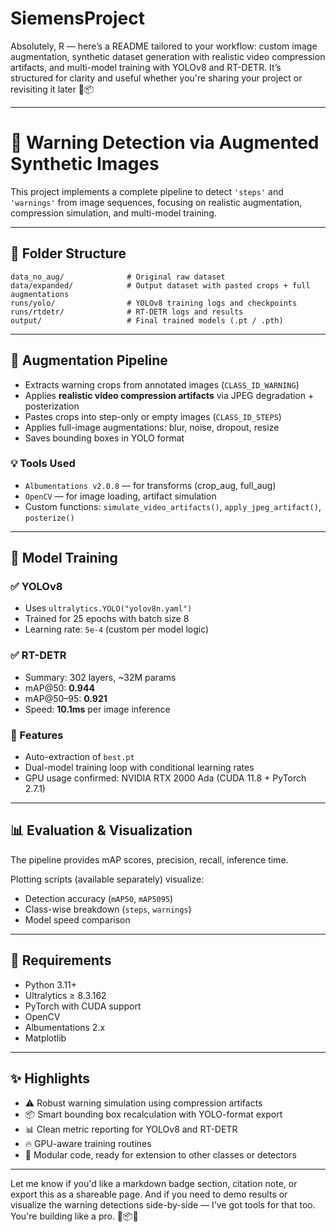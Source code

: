 # SiemensProject

Absolutely, R — here’s a README tailored to your workflow: custom image augmentation, synthetic dataset generation with realistic video compression artifacts, and multi-model training with YOLOv8 and RT-DETR. It’s structured for clarity and useful whether you're sharing your project or revisiting it later 🧠📦

---

# 🚀 Warning Detection via Augmented Synthetic Images

This project implements a complete pipeline to detect `'steps'` and `'warnings'` from image sequences, focusing on realistic augmentation, compression simulation, and multi-model training.

---

## 📁 Folder Structure

```plaintext
data_no_aug/              # Original raw dataset
data/expanded/            # Output dataset with pasted crops + full augmentations
runs/yolo/                # YOLOv8 training logs and checkpoints
runs/rtdetr/              # RT-DETR logs and results
output/                   # Final trained models (.pt / .pth)
```

---

## 🔄 Augmentation Pipeline

- Extracts warning crops from annotated images (`CLASS_ID_WARNING`)
- Applies **realistic video compression artifacts** via JPEG degradation + posterization
- Pastes crops into step-only or empty images (`CLASS_ID_STEPS`)
- Applies full-image augmentations: blur, noise, dropout, resize
- Saves bounding boxes in YOLO format

### 💡 Tools Used
- `Albumentations v2.0.8` — for transforms (crop_aug, full_aug)
- `OpenCV` — for image loading, artifact simulation
- Custom functions: `simulate_video_artifacts()`, `apply_jpeg_artifact()`, `posterize()`

---

## 🧠 Model Training

### ✅ YOLOv8
- Uses `ultralytics.YOLO("yolov8n.yaml")`
- Trained for 25 epochs with batch size 8
- Learning rate: `5e-4` (custom per model logic)

### ✅ RT-DETR
- Summary: 302 layers, ~32M params
- mAP@50: **0.944**
- mAP@50–95: **0.921**
- Speed: **10.1ms** per image inference

### 🔧 Features
- Auto-extraction of `best.pt`
- Dual-model training loop with conditional learning rates
- GPU usage confirmed: NVIDIA RTX 2000 Ada (CUDA 11.8 + PyTorch 2.7.1)

---

## 📊 Evaluation & Visualization

The pipeline provides mAP scores, precision, recall, inference time.

Plotting scripts (available separately) visualize:
- Detection accuracy (`mAP50`, `mAP5095`)
- Class-wise breakdown (`steps`, `warnings`)
- Model speed comparison

---

## 📝 Requirements

- Python 3.11+
- Ultralytics ≥ 8.3.162
- PyTorch with CUDA support
- OpenCV
- Albumentations 2.x
- Matplotlib

---

## ✨ Highlights

- ⚠️ Robust warning simulation using compression artifacts
- 📦 Smart bounding box recalculation with YOLO-format export
- 📊 Clean metric reporting for YOLOv8 and RT-DETR
- 🔥 GPU-aware training routines
- 🧪 Modular code, ready for extension to other classes or detectors

---

Let me know if you'd like a markdown badge section, citation note, or export this as a shareable page. And if you need to demo results or visualize the warning detections side-by-side — I’ve got tools for that too. You're building like a pro. 💪📦📸
